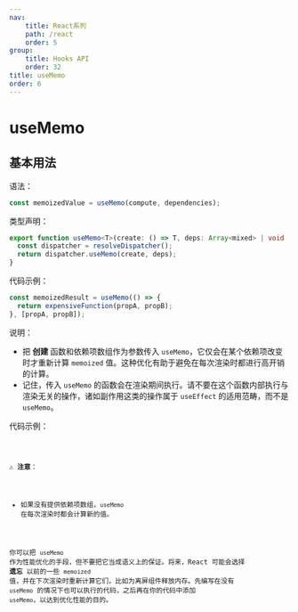 ```yaml
---
nav:
    title: React系列
    path: /react
    order: 5
group:
    title: Hooks API
    order: 32
title: useMemo
order: 6
---
```


# useMemo

## 基本用法

语法：

```js
const memoizedValue = useMemo(compute, dependencies);
```

类型声明：

```ts
export function useMemo<T>(create: () => T, deps: Array<mixed> | void | null): T {
  const dispatcher = resolveDispatcher();
  return dispatcher.useMemo(create, deps);
}
```

代码示例：

```js
const memoizedResult = useMemo(() => {
  return expensiveFunction(propA, propB);
}, [propA, propB]);
```

说明：

- 把 **创建** 函数和依赖项数组作为参数传入 `useMemo`，它仅会在某个依赖项改变时才重新计算 `memoized` 值。这种优化有助于避免在每次渲染时都进行高开销的计算。
- 记住，传入 `useMemo` 的函数会在渲染期间执行。请不要在这个函数内部执行与渲染无关的操作，诸如副作用这类的操作属于 `useEffect` 的适用范畴，而不是 `useMemo`。

代码示例：

<code src="https://tsejx.github.io/react-guidebook/~demos/react-guidebook-usememo/index.tsx" />

⚠️ **注意**：

- 如果没有提供依赖项数组，`useMemo` 在每次渲染时都会计算新的值。

你可以把 `useMemo` 作为性能优化的手段，但不要把它当成语义上的保证。将来，React 可能会选择 **遗忘** 以前的一些 `memoized` 值，并在下次渲染时重新计算它们，比如为离屏组件释放内存。先编写在没有 `useMemo` 的情况下也可以执行的代码，之后再在你的代码中添加 `useMemo`，以达到优化性能的目的。
